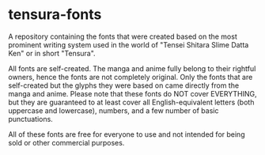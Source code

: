 # tensura-fonts

A repository containing the fonts that were created based on the most prominent writing system used in the world of "Tensei Shitara Slime Datta Ken" or in short "Tensura". 

All fonts are self-created. The manga and anime fully belong to their rightful owners, hence the fonts are not completely original. Only the fonts that are self-created but the glyphs they were based on came directly from the manga and anime. Please note that these fonts do NOT cover EVERYTHING, but they are guaranteed to at least cover all English-equivalent letters (both uppercase and lowercase), numbers, and a few number of basic punctuations.

All of these fonts are free for everyone to use and not intended for being sold or other commercial purposes.
